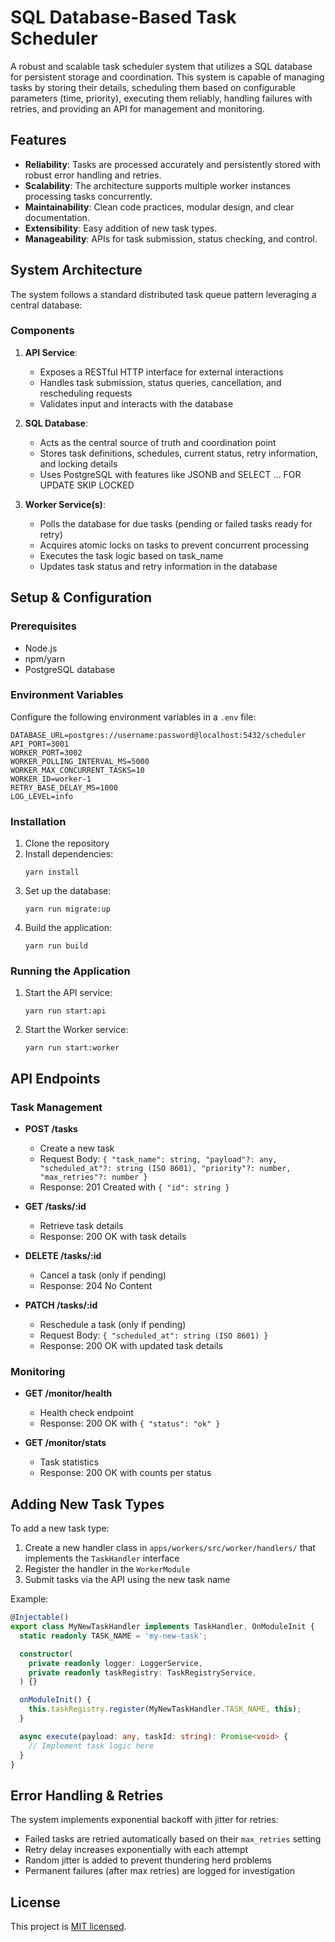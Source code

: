 # SQL Database-Based Task Scheduler

A robust and scalable task scheduler system that utilizes a SQL database for persistent storage and coordination. This system is capable of managing tasks by storing their details, scheduling them based on configurable parameters (time, priority), executing them reliably, handling failures with retries, and providing an API for management and monitoring.

## Features

- **Reliability**: Tasks are processed accurately and persistently stored with robust error handling and retries.
- **Scalability**: The architecture supports multiple worker instances processing tasks concurrently.
- **Maintainability**: Clean code practices, modular design, and clear documentation.
- **Extensibility**: Easy addition of new task types.
- **Manageability**: APIs for task submission, status checking, and control.

## System Architecture

The system follows a standard distributed task queue pattern leveraging a central database:

### Components

1. **API Service**:
   - Exposes a RESTful HTTP interface for external interactions
   - Handles task submission, status queries, cancellation, and rescheduling requests
   - Validates input and interacts with the database

2. **SQL Database**:
   - Acts as the central source of truth and coordination point
   - Stores task definitions, schedules, current status, retry information, and locking details
   - Uses PostgreSQL with features like JSONB and SELECT ... FOR UPDATE SKIP LOCKED

3. **Worker Service(s)**:
   - Polls the database for due tasks (pending or failed tasks ready for retry)
   - Acquires atomic locks on tasks to prevent concurrent processing
   - Executes the task logic based on task_name
   - Updates task status and retry information in the database

## Setup & Configuration

### Prerequisites

- Node.js
- npm/yarn
- PostgreSQL database

### Environment Variables

Configure the following environment variables in a `.env` file:

```
DATABASE_URL=postgres://username:password@localhost:5432/scheduler
API_PORT=3001
WORKER_PORT=3002
WORKER_POLLING_INTERVAL_MS=5000
WORKER_MAX_CONCURRENT_TASKS=10
WORKER_ID=worker-1
RETRY_BASE_DELAY_MS=1000
LOG_LEVEL=info
```

### Installation

1. Clone the repository
2. Install dependencies:
   ```
   yarn install
   ```
3. Set up the database:
   ```
   yarn run migrate:up
   ```
4. Build the application:
   ```
   yarn run build
   ```

### Running the Application

1. Start the API service:
   ```
   yarn run start:api
   ```

2. Start the Worker service:
   ```
   yarn run start:worker
   ```

## API Endpoints

### Task Management

- **POST /tasks**
  - Create a new task
  - Request Body: `{ "task_name": string, "payload"?: any, "scheduled_at"?: string (ISO 8601), "priority"?: number, "max_retries"?: number }`
  - Response: 201 Created with `{ "id": string }`

- **GET /tasks/:id**
  - Retrieve task details
  - Response: 200 OK with task details

- **DELETE /tasks/:id**
  - Cancel a task (only if pending)
  - Response: 204 No Content

- **PATCH /tasks/:id**
  - Reschedule a task (only if pending)
  - Request Body: `{ "scheduled_at": string (ISO 8601) }`
  - Response: 200 OK with updated task details

### Monitoring

- **GET /monitor/health**
  - Health check endpoint
  - Response: 200 OK with `{ "status": "ok" }`

- **GET /monitor/stats**
  - Task statistics
  - Response: 200 OK with counts per status

## Adding New Task Types

To add a new task type:

1. Create a new handler class in `apps/workers/src/worker/handlers/` that implements the `TaskHandler` interface
2. Register the handler in the `WorkerModule`
3. Submit tasks via the API using the new task name

Example:

```typescript
@Injectable()
export class MyNewTaskHandler implements TaskHandler, OnModuleInit {
  static readonly TASK_NAME = 'my-new-task';

  constructor(
    private readonly logger: LoggerService,
    private readonly taskRegistry: TaskRegistryService,
  ) {}

  onModuleInit() {
    this.taskRegistry.register(MyNewTaskHandler.TASK_NAME, this);
  }

  async execute(payload: any, taskId: string): Promise<void> {
    // Implement task logic here
  }
}
```

## Error Handling & Retries

The system implements exponential backoff with jitter for retries:

- Failed tasks are retried automatically based on their `max_retries` setting
- Retry delay increases exponentially with each attempt
- Random jitter is added to prevent thundering herd problems
- Permanent failures (after max retries) are logged for investigation

## License

This project is [MIT licensed](LICENSE).
